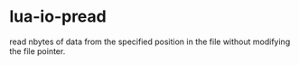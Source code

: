 # lua-io-pread
read nbytes of data from the specified position in the file without modifying the file pointer.
